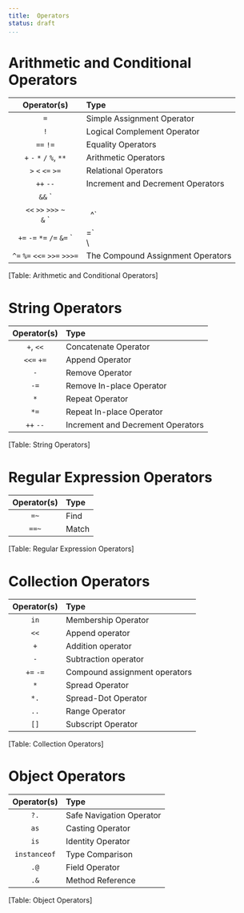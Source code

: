 ```yaml
---
title:	Operators
status:	draft
...
```


# Arithmetic and Conditional Operators
|Operator(s)         							  |Type
|:-------------------------------:|:------------------------------|
|`=`	| Simple Assignment Operator|
|`!`	| Logical Complement Operator|
|`==`   `!=`	| Equality Operators|   
|`+`   `-`   `*`   `/`  `%`, `**`	| Arithmetic Operators|
|`>`   `<`   `<=`  `>=`	| Relational Operators|
|`++`  `--`	| Increment and Decrement Operators|
|`&&`  `||`   `?:`	| Conditional Operators|
|`<<`   `>>`   `>>>`   `~`<br/>   `&` `|` `^`	| Bitwise Operators|
|`+=`  `-=`  `*=`  `/=`  `&=`  `|=`<br/> \
`^=`  `%=`  `<<=`  `>>=`  `>>>=`	| The Compound Assignment Operators|
[Table: Arithmetic and Conditional Operators]

# String Operators

|Operator(s)       |Type
|:-------------------:|:-----------| 
|`+`, `<<`	| Concatenate Operator	|   
|`<<=` `+=`	| Append Operator	|  
|`-`	| Remove Operator	| 
|`-=`	| Remove In-place Operator	|  
|`*`	| Repeat Operator	|  
|`*=`	| Repeat In-place Operator	|  
|`++` `--`	| Increment and Decrement Operators	|  
[Table: String Operators]

# Regular Expression Operators

|Operator(s)     |Type
|:------------------:|:--------------------|  
| `=~`	| Find	|  
| `==~`	| Match	|  
[Table: Regular Expression Operators]

# Collection Operators

|Operator(s)     |Type
|:------------------:|:--------------------|  
| `in`	| Membership Operator	|
| `<<`	| Append operator	|  
| `+`	| Addition operator	|  
| `-`	| Subtraction operator	|  
| `+=` `-=`	| Compound assignment operators	|   
| `*`	| Spread Operator	|  
| `*.`	| Spread-Dot Operator	|  
| `..`	| Range Operator	|  
| `[]`	| Subscript Operator	| 
[Table: Collection Operators]

# Object Operators

|Operator(s)     |Type
|:------------------:|:--------------------|  
| `?.`	| Safe Navigation Operator|
| `as`	| Casting Operator	|  
| `is`	| Identity Operator	|  
| `instanceof`	| Type Comparison	|  
| `.@`	| Field Operator	|   
| `.&`	| Method Reference	|   
[Table: Object Operators]
